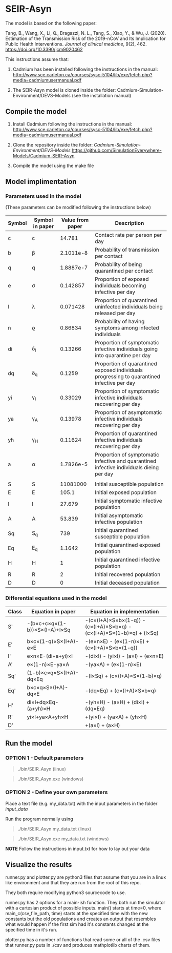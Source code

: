 # SEIR-Asyn

The model is based on the following paper:

Tang, B., Wang, X., Li, Q., Bragazzi, N. L., Tang, S., Xiao, Y., & Wu, J. (2020). <br>
Estimation of the Transmission Risk of the 2019-nCoV and Its Implication for <br>
Public Health Interventions. *Journal of clinical medicine*, 9(2), 462. https://doi.org/10.3390/jcm9020462 <br>

This instructions assume that:

1. Cadmium has been installed following the instructions in the manual:
http://www.sce.carleton.ca/courses/sysc-5104/lib/exe/fetch.php?media=cadmiumusermanual.pdf

2. The SEIR-Asyn model is cloned inside the folder: Cadmium-Simulation-Environment/DEVS-Models
(see the installation manual)

## Compile the model

1. Install Cadmium following the instructions in the manual:
http://www.sce.carleton.ca/courses/sysc-5104/lib/exe/fetch.php?media=cadmiumusermanual.pdf

2. Clone the repository inside the folder: *Cadmium-Simulation-Environment/DEVS-Models*
https://github.com/SimulationEverywhere-Models/Cadmium-SEIR-Asyn

3. Compile the model using the make file

## Model implimentation
### Parameters used in the model

(These parameters can be modified following the instructions below)

| Symbol | Symbol in paper | Value from paper | Description                                                                                |
|--------|-----------------|------------------|--------------------------------------------------------------------------------------------|
| c      | c               | 14.781           | Contact rate per person per day                                                            |
| b      | β               | 2.1011e-8        | Probability of transmission per contact                                                    |
| q      | q               | 1.8887e-7        | Probability of being quarantined per contact                                               |
| e      | σ               | 0.142857         | Proportion of exposed individuals becoming infective per day                               |
| l      | λ               | 0.071428         | Proportion of quarantined uninfected individuals being released per day                    |
| n      | ϱ               | 0.86834          | Probability of having symptoms among infected individuals                                  |
| di     | δ<sub>I</sub>   | 0.13266          | Proportion of symptomatic infective individuals going into quarantine per day              |
| dq     | δ<sub>q</sub>   | 0.1259           | Proportion of quarantined exposed individuals progressing to quarantined infective per day |
| yi     | γ<sub>I</sub>   | 0.33029          | Proportion of symptomatic infective individuals recovering per day                         |
| ya     | γ<sub>A</sub>   | 0.13978          | Proportion of asymptomatic infective individuals recovering per day                        |
| yh     | γ<sub>H</sub>   | 0.11624          | Proportion of quarantined infective individuals recovering per day                         |
| a      | α               | 1.7826e-5        | Proportion of symptomatic infective and quarantined infective individuals dieing per day   |
|        |                 |                  |                                                                                            |
| S      | S               | 11081000         | Initial susceptible population                                                             |
| E      | E               | 105.1            | Initial exposed population                                                                 |
| I      | I               | 27.679           | Initial symptomatic infective population                                                   |
| A      | A               | 53.839           | Initial asymptomatic infective population                                                  |
| Sq     | S<sub>q</sub>   | 739              | Initial quarantined susceptible population                                                 |
| Eq     | E<sub>q</sub>   | 1.1642           | Initial quarantined exposed population                                                     |
| H      | H               | 1                | Initial quarantined infective population                                                   |
| R      | R               | 2                | Initial recovered population                                                               |
| D      | D               | 0                | Initial deceased population                                                                |

### Differential equations used in the model

| Class | Equation in paper             | Equation in implementation                                            |
|-------|-------------------------------|-----------------------------------------------------------------------|
| S'    | -(b×c+c×q×(1-b))×S×(I+A)+l×Sq | -(c×(I+A)×S×b×(1-q)) - (c×(I+A)×S×b×q) - (c×(I+A)×S×(1-b)×q) + (l×Sq) |
| E'    | b×c×(1-q)×S×(I+A)-e×E         | -(e×n×E) - (e×(1-n)×E) + (c×(I+A)×S×b×(1-q))                          |
| I'    | e×n×E-(di+a+yi)×I             | -(di×I) - (yi×I) - (a×I) + (e×n×E)                                    |
| A'    | e×(1-n)×E-ya×A                | -(ya×A) + (e×(1-n)×E)                                                 |
| Sq'   | (1-b)×c×q×S×(I+A)-dq×Eq       | -(l×Sq) + (c×(I+A)×S×(1-b)×q)                                         |
| Eq'   | b×c×q×S×(I+A)-dq×E            | -(dq×Eq) + (c×(I+A)×S×b×q)                                            |
| H'    | di×I+dq×Eq-(a+yh)×H           | -(yh×H) - (a×H) + (di×I) + (dq×Eq)                                    |
| R'    | yi×I+ya×A+yh×H                | +(yi×I) + (ya×A) + (yh×H)                                             |
| D'    |                               | +(a×I) + (a×H)                                                        |


## Run the model

### OPTION 1 - Default parameters

> ./bin/SEIR_Asyn (linux)

> ./bin/SEIR_Asyn.exe (windows)

### OPTION 2 - Define your own parameters

Place a text file (e.g. my_data.txt) with the input parameters in the folder *input_data*

Run the program normally using

> ./bin/SEIR_Asyn my_data.txt (linux)

> ./bin/SEIR_Asyn.exe my_data.txt (windows)

**NOTE**
Follow the instructions in input.txt for how to lay out your data

## Visualize the results

runner.py and plotter.py are python3 files that assume that you are in a linux like environment and that they are run from the root of this repo.

They both require modifying python3 sourcecode to use.

runner.py has 2 options for a main-ish function. They both run the simulator with a cartesian product of possible inputs.
main() starts at time=0, where main_c(csv_file_path, time) starts at the specified time with the new constants but the old populations and creates an output that resembles what would happen if the first sim had it's constants changed at the specified time in it's run.

plotter.py has a number of functions that read some or all of the .csv files that runner.py puts in ./csv and produces mathplotlib charts of them.
